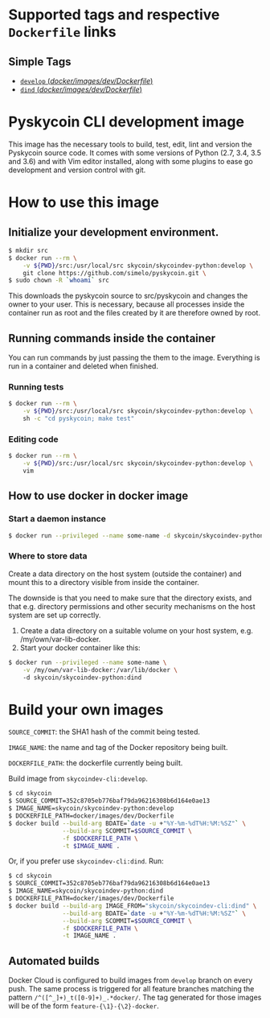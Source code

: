 # Supported tags and respective `Dockerfile` links

## Simple Tags

-	[`develop` (*docker/images/dev/Dockerfile*)](https://github.com/simelo/pyskycoin/blob/develop/docker/images/dev/Dockerfile)
-	[`dind` (*docker/images/dev/Dockerfile*)](https://github.com/simelo/pyskycoin/blob/develop/docker/images/dev/Dockerfile)

# Pyskycoin CLI development image

This image has the necessary tools to build, test, edit, lint and version the Pyskycoin
source code.  It comes with some versions of Python (2.7, 3.4, 3.5 and 3.6) and with Vim editor installed, along with some plugins
to ease go development and version control with git.

# How to use this image

## Initialize your development environment.

```sh
$ mkdir src
$ docker run --rm \
    -v ${PWD}/src:/usr/local/src skycoin/skycoindev-python:develop \
    git clone https://github.com/simelo/pyskycoin.git \
$ sudo chown -R `whoami` src
```

This downloads the pyskycoin source to src/pyskycoin and changes the owner
to your user. This is necessary, because all processes inside the container run
as root and the files created by it are therefore owned by root.

## Running commands inside the container

You can run commands by just passing the them to the image.  Everything is run
in a container and deleted when finished.

### Running tests

```sh
$ docker run --rm \
    -v ${PWD}/src:/usr/local/src skycoin/skycoindev-python:develop \
    sh -c "cd pyskycoin; make test"
```

### Editing code

```sh
$ docker run --rm \
    -v ${PWD}/src:/usr/local/src skycoin/skycoindev-python:develop \
    vim
```

## How to use docker in docker image

### Start a daemon instance

```sh
$ docker run --privileged --name some-name -d skycoin/skycoindev-python:dind
```

### Where to store data

Create a data directory on the host system (outside the container) and mount this to a directory visible from inside the container.

The downside is that you need to make sure that the directory exists, and that e.g. directory permissions and other security mechanisms on the host system are set up correctly.

1. Create a data directory on a suitable volume on your host system, e.g. /my/own/var-lib-docker.
2. Start your docker container like this:

```sh
$ docker run --privileged --name some-name \
    -v /my/own/var-lib-docker:/var/lib/docker \ 
    -d skycoin/skycoindev-python:dind
```

# Build your own images

`SOURCE_COMMIT`: the SHA1 hash of the commit being tested.

`IMAGE_NAME`: the name and tag of the Docker repository being built.

`DOCKERFILE_PATH`: the dockerfile currently being built.


Build image from `skycoindev-cli:develop`.

```sh
$ cd skycoin
$ SOURCE_COMMIT=352c8705eb776baf79da96216308b6d164e0ae13
$ IMAGE_NAME=skycoin/skycoindev-python:develop
$ DOCKERFILE_PATH=docker/images/dev/Dockerfile
$ docker build --build-arg BDATE=`date -u +"%Y-%m-%dT%H:%M:%SZ"` \
               --build-arg SCOMMIT=$SOURCE_COMMIT \
               -f $DOCKERFILE_PATH \
               -t $IMAGE_NAME .
```

Or, if you prefer use `skycoindev-cli:dind`. Run:

```sh
$ cd skycoin
$ SOURCE_COMMIT=352c8705eb776baf79da96216308b6d164e0ae13
$ IMAGE_NAME=skycoin/skycoindev-python:dind
$ DOCKERFILE_PATH=docker/images/dev/Dockerfile
$ docker build --build-arg IMAGE_FROM="skycoin/skycoindev-cli:dind" \
               --build-arg BDATE=`date -u +"%Y-%m-%dT%H:%M:%SZ"` \
               --build-arg SCOMMIT=$SOURCE_COMMIT \
               -f $DOCKERFILE_PATH \
               -t IMAGE_NAME .
```

## Automated builds

Docker Cloud is configured to build images from `develop` branch on every push.
The same process is triggered for all feature branches matching the pattern
`/^([^_]+)_t([0-9]+)_.*docker/`. The tag generated for those images will be of the form
`feature-{\1}-{\2}-docker`.

